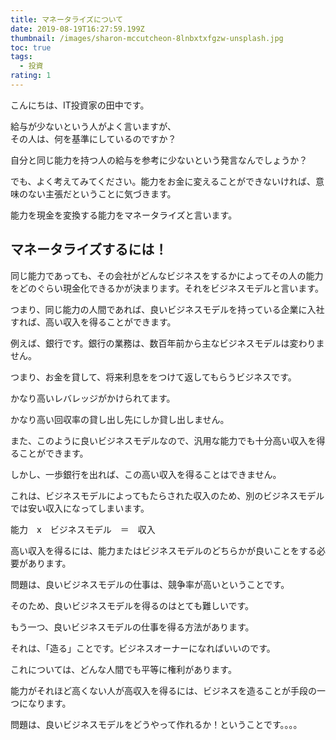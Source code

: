 ```yaml
---
title: マネータライズについて
date: 2019-08-19T16:27:59.199Z
thumbnail: /images/sharon-mccutcheon-8lnbxtxfgzw-unsplash.jpg
toc: true
tags:
  - 投資
rating: 1
---
```

こんにちは、IT投資家の田中です。

給与が少ないという人がよく言いますが、\
その人は、何を基準にしているのですか？

自分と同じ能力を持つ人の給与を参考に少ないという発言なんでしょうか？

でも、よく考えてみてください。能力をお金に変えることができないければ、意味のない主張だということに気づきます。

能力を現金を変換する能力をマネータライズと言います。

## マネータライズするには！

同じ能力であっても、その会社がどんなビジネスをするかによってその人の能力をどのぐらい現金化できるかが決まります。それをビジネスモデルと言います。

つまり、同じ能力の人間であれば、良いビジネスモデルを持っている企業に入社すれば、高い収入を得ることができます。

例えば、銀行です。銀行の業務は、数百年前から主なビジネスモデルは変わりません。

つまり、お金を貸して、将来利息ををつけて返してもらうビジネスです。

かなり高いレバレッジがかけられてます。

かなり高い回収率の貸し出し先にしか貸し出しません。

また、このように良いビジネスモデルなので、汎用な能力でも十分高い収入を得ることができます。

しかし、一歩銀行を出れば、この高い収入を得ることはできません。

これは、ビジネスモデルによってもたらされた収入のため、別のビジネスモデルでは安い収入になってしまいます。

能力　x　ビジネスモデル　＝　収入

高い収入を得るには、能力またはビジネスモデルのどちらかが良いことをする必要があります。

問題は、良いビジネスモデルの仕事は、競争率が高いということです。

そのため、良いビジネスモデルを得るのはとても難しいです。

もう一つ、良いビジネスモデルの仕事を得る方法があります。

それは、「造る」ことです。ビジネスオーナーになればいいのです。

これについては、どんな人間でも平等に権利があります。

能力がそれほど高くない人が高収入を得るには、ビジネスを造ることが手段の一つになります。

問題は、良いビジネスモデルをどうやって作れるか！ということです。。。。
